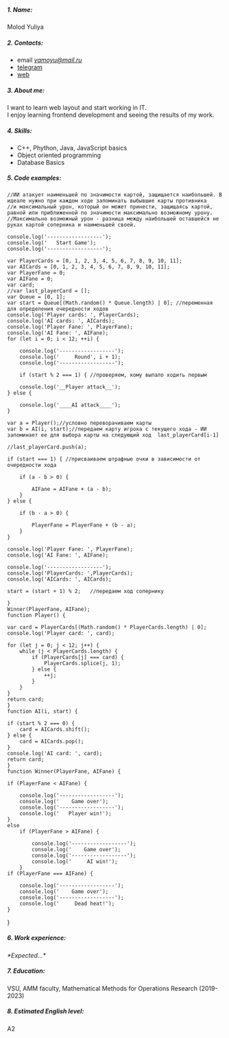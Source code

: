 ##### 1. Name: 
Molod Yuliya
##### 2. Contacts:
 * email *vamoyu@mail.ru*
 * [telegram](https://t.me/vamoyu)
 * [web](https://vk.com/ymolod) 
##### 3. About me:
I want to learn web layout and start working in IT.\
I enjoy learning frontend development and seeing the results of my work.
##### 4. Skills:
 * С++, Phython, Java, JavaScript basics
 * Object oriented programming
 * Database Basics
##### 5. Code examples:
    //ИИ атакует наименьшей по значимости картой, защищается наибольшей. В идеале нужно при каждом ходе запоминать выбывшие карты противника
    //и максимальный урон, который он может принести, защищаясь картой, равной или приближенной по значимости максимально возможному урону.
    //Максимально возможный урон - разница между наибольшей оставшейся не руках картой соперника и наименьшей своей.
    
    console.log('------------------');
    console.log('   Start Game');
    console.log('------------------'); 
    
    var PlayerCards = [0, 1, 2, 3, 4, 5, 6, 7, 8, 9, 10, 11];
    var AICards = [0, 1, 2, 3, 4, 5, 6, 7, 8, 9, 10, 11];
    var PlayerFane = 0;
    var AIFane = 0;
    var card;
    //var last_playerCard = [];
    var Queue = [0, 1];
    var start = Queue[(Math.random() * Queue.length) | 0]; //переменная для определения очередности ходов
    console.log('Player cards: ', PlayerCards);
    console.log('AI cards: ', AICards);
    console.log('Player Fane: ', PlayerFane);
    console.log('AI Fane: ', AIFane);
    for (let i = 0; i < 12; ++i) {

        console.log('------------------');
        console.log('     Round', i + 1);
        console.log('------------------');

        if (start % 2 === 1) { //проверяем, кому выпало ходить первым

        console.log('__Player attack__');
    } else {

        console.log('____AI attack____');
    }

    var a = Player();//условно переворачиваем карты
    var b = AI(i, start);//передаем карту игрока с текущего хода - ИИ запоминает ее для выбора карты на следующий ход  last_playerCard[i-1]

    //last_playerCard.push(a);

    if (start === 1) { //присваиваем штрафные очки в зависимости от очередности хода

        if (a - b > 0) {

            AIFane = AIFane + (a - b);
        }
    } else {

        if (b - a > 0) {

            PlayerFane = PlayerFane + (b - a);
        }
    }

    console.log('Player Fane: ', PlayerFane);
    console.log('AI Fane: ', AIFane);

    console.log('------------------');
    console.log('PlayerCards: ',PlayerCards);
    console.log('AICards: ', AICards);

    start = (start + 1) % 2;   //передаем ход сопернику
     
    }
    Winner(PlayerFane, AIFane);
    function Player() {

    var card = PlayerCards[(Math.random() * PlayerCards.length) | 0];
    console.log('Player card: ', card);

    for (let j = 0; j < 12; j++) {
        while (j < PlayerCards.length) {
            if (PlayerCards[j] === card) {
                PlayerCards.splice(j, 1);
            } else {
                ++j;
            }
        }
    }
    return card;
    }
    function AI(i, start) {

    if (start % 2 === 0) {
        card = AICards.shift();
    } else {
        card = AICards.pop();
    }
    console.log('AI card: ', card);
    return card;
    }
    function Winner(PlayerFane, AIFane) {

    if (PlayerFane < AIFane) {

        console.log('------------------');
        console.log('    Game over');
        console.log('------------------');
        console.log('   Player win!');
    }
    else 
        if (PlayerFane > AIFane) {

            console.log('------------------');
            console.log('    Game over');
            console.log('------------------');
            console.log('     AI win!');
        }
    if (PlayerFane === AIFane) {

        console.log('------------------');
        console.log('    Game over');
        console.log('------------------');
        console.log('     Dead heat!');
    }
}

##### 6. Work experience:
*\*Expected...\**
##### 7. Education: 
VSU, AMM faculty, Mathematical Methods for Operations Research (2019-2023)
##### 8. Estimated English level: 
A2
    
